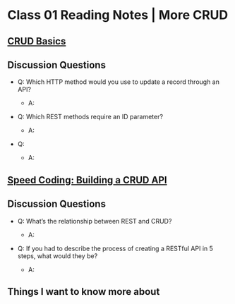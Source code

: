 # Class 01 Reading Notes | More CRUD

## [CRUD Basics](https://medium.com/geekculture/crud-operations-explained-2a44096e9c88)

## Discussion Questions

- Q: Which HTTP method would you use to update a record through an API?

  - A:

- Q: Which REST methods require an ID parameter?

  - A:

- Q:

  - A:

## [Speed Coding: Building a CRUD API ](https://www.youtube.com/watch?v=EzNcBhSv1Wo)

## Discussion Questions

- Q: What’s the relationship between REST and CRUD?

  - A:

- Q: If you had to describe the process of creating a RESTful API in 5 steps, what would they be?

  - A:

## Things I want to know more about
